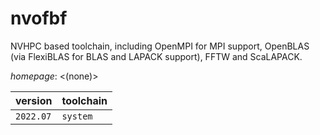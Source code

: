 # nvofbf

NVHPC based toolchain, including OpenMPI for MPI support, OpenBLAS (via FlexiBLAS for BLAS and LAPACK support), FFTW and ScaLAPACK.

*homepage*: <(none)>

version | toolchain
--------|----------
``2022.07`` | ``system``
